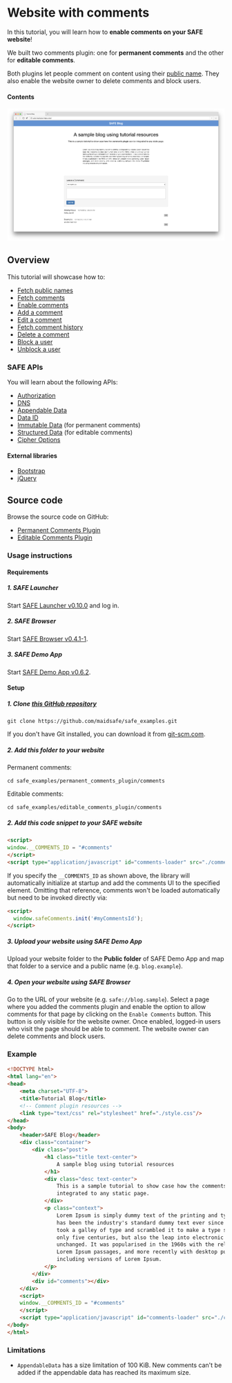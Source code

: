 # Website with comments

In this tutorial, you will learn how to **enable comments on your SAFE website**!

We built two comments plugin: one for **permanent comments** and the other for **editable comments**.

Both plugins let people comment on content using their [public name](https://api.safedev.org/dns/). They also enable the website owner to delete comments and block users.

#### Contents

<!-- toc -->

![Comments plugin](img/comments-plugin.png)

## Overview

This tutorial will showcase how to:

- [Fetch public names](fetch-public-names.md)
- [Fetch comments](fetch-comments.md)
- [Enable comments](enable-comments.md)
- [Add a comment](add-a-comment.md)
- [Edit a comment](edit-a-comment.md)
- [Fetch comment history](fetch-comment-history.md)
- [Delete a comment](delete-a-comment.md)
- [Block a user](block-a-user.md)
- [Unblock a user](unblock-a-user.md)

### SAFE APIs

You will learn about the following APIs:

- [Authorization](https://api.safedev.org/auth/)
- [DNS](https://api.safedev.org/dns/)
- [Appendable Data](https://api.safedev.org/low-level-api/appendable-data/)
- [Data ID](https://api.safedev.org/low-level-api/data-id/)
- [Immutable Data](https://api.safedev.org/low-level-api/immutable-data/) (for permanent comments)
- [Structured Data](https://api.safedev.org/low-level-api/structured-data/) (for editable comments)
- [Cipher Options](https://api.safedev.org/low-level-api/cipher-options/)

#### External libraries

- [Bootstrap](https://getbootstrap.com/)
- [jQuery](https://jquery.com/)

## Source code

Browse the source code on GitHub:

- [Permanent Comments Plugin](https://github.com/maidsafe/safe_examples/tree/master/permanent_comments_plugin)
- [Editable Comments Plugin](https://github.com/maidsafe/safe_examples/tree/master/editable_comments_plugin)

### Usage instructions

#### Requirements

##### 1. SAFE Launcher

Start [SAFE Launcher v0.10.0](https://github.com/maidsafe/safe_launcher/releases/tag/0.10.0) and log in.

##### 2. SAFE Browser

Start [SAFE Browser v0.4.1-1](https://github.com/joshuef/beaker/releases/tag/v0.4.1-1).

##### 3. SAFE Demo App

Start [SAFE Demo App v0.6.2](https://github.com/maidsafe/safe_examples/releases/tag/0.10.1).

#### Setup

##### 1. Clone [this GitHub repository](https://github.com/maidsafe/safe_examples)

```
git clone https://github.com/maidsafe/safe_examples.git
```

If you don't have Git installed, you can download it from [git-scm.com](https://git-scm.com/downloads).

##### 2. Add this folder to your website

Permanent comments:

```
cd safe_examples/permanent_comments_plugin/comments
```

Editable comments:

```
cd safe_examples/editable_comments_plugin/comments
```

##### 2. Add this code snippet to your SAFE website

```html
<script>
window.__COMMENTS_ID = "#comments"
</script>
<script type="application/javascript" id="comments-loader" src="./comments/main.js"/>
```

If you specify the `__COMMENTS_ID` as shown above, the library will automatically initialize at startup and add the comments UI to the specified element. Omitting that reference, comments won't be loaded automatically but need to be invoked directly via:

```html
<script>
  window.safeComments.init('#myCommentsId');
</script>
```

##### 3. Upload your website using SAFE Demo App

Upload your website folder to the **Public folder** of SAFE Demo App and map that folder to a service and a public name (e.g. `blog.example`).

##### 4. Open your website using SAFE Browser

Go to the URL of your website (e.g. `safe://blog.sample`). Select a page where you added the comments plugin and enable the option to allow comments for that page by clicking on the `Enable Comments` button. This button is only visible for the website owner. Once enabled, logged-in users who visit the page should be able to comment. The website owner can delete comments and block users.

### Example

```html
<!DOCTYPE html>
<html lang="en">
<head>
    <meta charset="UTF-8">
    <title>Tutorial Blog</title>
    <!-- Comment plugin resources -->
    <link type="text/css" rel="stylesheet" href="./style.css"/>
</head>
<body>
    <header>SAFE Blog</header>
    <div class="container">
        <div class="post">
            <h1 class="title text-center">
                A sample blog using tutorial resources
            </h1>
            <div class="desc text-center">
                This is a sample tutorial to show case how the comments plugin can be
                integrated to any static page.
            </div>
            <p class="context">
                Lorem Ipsum is simply dummy text of the printing and typesetting industry. Lorem Ipsum
                has been the industry's standard dummy text ever since the 1500s, when an unknown printer
                took a galley of type and scrambled it to make a type specimen book. It has survived not
                only five centuries, but also the leap into electronic typesetting, remaining essentially
                unchanged. It was popularised in the 1960s with the release of Letraset sheets containing
                Lorem Ipsum passages, and more recently with desktop publishing software like Aldus PageMaker
                including versions of Lorem Ipsum.
            </p>
        </div>
        <div id="comments"></div>
    </div>
    <script>
    window.__COMMENTS_ID = "#comments"
    </script>
    <script type="application/javascript" id="comments-loader" src="./comments/main.js"></script>
</body>
</html>
```

### Limitations

- `AppendableData` has a size limitation of 100 KiB. New comments can't be added if the appendable data has reached its maximum size.

<!-- are there other limitations? -->
